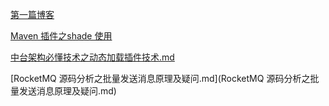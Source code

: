 <a href="https://suhuaguo.github.io/blogs/test">第一篇博客</a>

<a href="https://suhuaguo.github.io/blogs/Maven%20%E6%8F%92%E4%BB%B6%E4%B9%8Bshade%20%E4%BD%BF%E7%94%A8">Maven 插件之shade 使用</a>

 [中台架构必懂技术之动态加载插件技术.md](中台架构必懂技术之动态加载插件技术.md) 

 [RocketMQ 源码分析之批量发送消息原理及疑问.md](RocketMQ 源码分析之批量发送消息原理及疑问.md) 